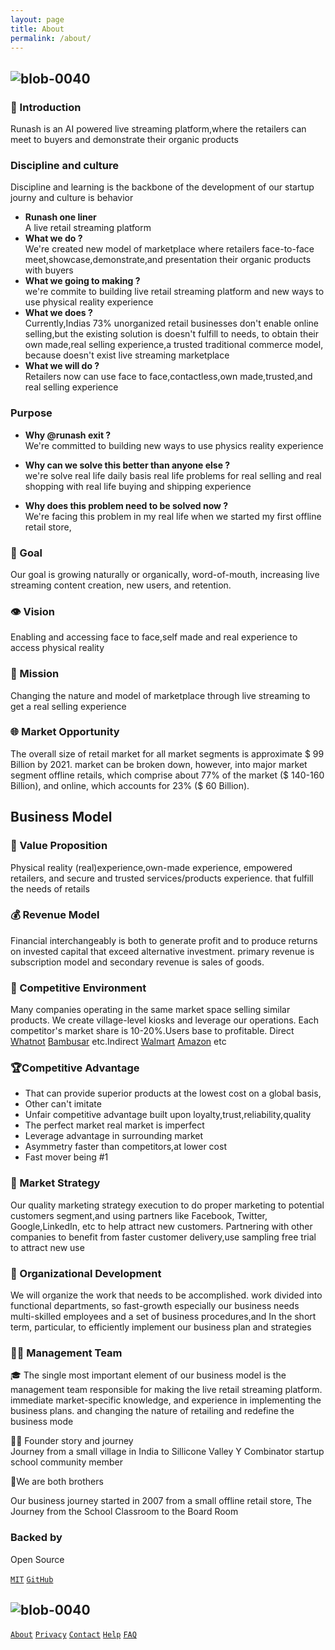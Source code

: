 ```yaml
---
layout: page 
title: About 
permalink: /about/
--- 
```


## ![blob-0040](https://user-images.githubusercontent.com/61916324/132724592-e5bef25e-36d9-4da8-bbc6-84a24183c8e2.png)
### 🎤 Introduction 
Runash is an AI powered live streaming platform,where the retailers can meet to buyers and demonstrate their organic products 
### Discipline and culture 
Discipline and learning is the backbone of the development of our startup journy and culture is behavior 

- <b> Runash one liner</b><br>
A live retail streaming platform 
- <b>What we do ?</b><br>
We're created new model of marketplace where retailers face-to-face meet,showcase,demonstrate,and presentation their organic products with buyers
- <b>What we going to making ?</b><br>
we're commite to building live retail streaming platform and new ways to use physical reality experience 
- <b>What we does ?</b><br>Currently,Indias 73% unorganized retail businesses don't enable online selling,but the existing solution is doesn't fulfill to needs, to obtain their own made,real selling experience,a trusted traditional commerce model, because doesn't exist live streaming marketplace 
- <b>What we will do ?</b><br>Retailers now can use face to face,contactless,own made,trusted,and real selling experience 

### Purpose 
- <b>Why @runash exit ?</b><br>We're committed to building new ways to use physics reality experience 

- <b>Why can we solve this better than anyone else ?</b><br>we're solve real life daily basis real life problems for real selling and real shopping with real life buying and shipping experience 

- <b>Why does this problem need to be solved now ?</b><br>We're facing this problem in my real life when we started my first offline retail store,

### 🎯 Goal
Our goal is growing naturally or organically, word-of-mouth, increasing live streaming content creation, new users, and retention.

### 👁️ Vision
Enabling and accessing face  to face,self made and  real experience to access physical reality 

### 📃 Mission
Changing the nature and model of marketplace through live streaming to get a real selling  experience

### 🌐 Market Opportunity
The overall size of retail market for all market segments is approximate $ 99 Billion by 2021. market can be broken down, however, into major market segment offline retails, which comprise about 77% of the market ($ 140-160 Billion), and online, which accounts for 23% ($ 60 Billion).

## Business Model

### 💞 Value Proposition
Physical reality (real)experience,own-made experience, empowered retailers, and secure and trusted services/products experience. that fulfill the needs of retails 

### 💰 Revenue Model
Financial interchangeably is both to generate profit and to produce returns on invested capital that exceed alternative investment. primary revenue is subscription model and secondary revenue is sales of goods.

### 🏇 Competitive Environment
Many companies operating in the same market space selling similar products. We create village-level kiosks and leverage our operations. Each competitor's market share is 10-20%.Users base to profitable. Direct  [Whatnot](https://whatnot.com) [Bambusar](https://bambusar.com) etc.Indirect  [Walmart](https://) [Amazon](https://amazon.liv.com) etc

### 🏆Competitive Advantage 
- That can provide superior products at the lowest cost on a global basis,
- Other can't imitate
- Unfair competitive advantage built upon loyalty,trust,reliability,quality 
- The perfect market real market is imperfect 
- Leverage advantage in surrounding market
- Asymmetry faster than competitors,at lower cost 
- Fast mover being #1


### 🔭 Market Strategy
Our quality marketing strategy execution to do proper marketing to potential customers segment,and using partners like Facebook, Twitter, Google,LinkedIn, etc to help attract new customers. Partnering with other companies to benefit from faster customer delivery,use sampling free trial to attract new use

### 🧘 Organizational Development
We will organize the work that needs to be accomplished. work divided into functional departments, so fast-growth especially our business needs multi-skilled employees and a set of business procedures,and In the short term, particular, to efficiently implement our business plan and strategies

### 🧑‍💻 Management Team
🎓 The single most important element of our business model is the management team responsible for making the live retail streaming platform. immediate market-specific knowledge, and experience in implementing the business plans. and changing the nature of retailing and redefine the business mode


🧑‍🏫 Founder story and journey <br>
 Journey from a small village in India to Sillicone Valley Y Combinator startup school community member

🤼We are both brothers

Our business journey started in 2007 from a small offline retail store, The Journey from the School Classroom to the Board Room

### Backed by
Open Source 

[``MIT``](https://mit.com) [``GitHub``](https://github.com) 

## ![blob-0040](https://user-images.githubusercontent.com/61916324/132724592-e5bef25e-36d9-4da8-bbc6-84a24183c8e2.png)
[``About``](https://runash.in/about) [``Privacy``](https://runash.in/privacy) [``Contact``](https://runash.in/contact) [``Help``](https://runash.in/help) [``FAQ``](https://runash.in/faq) 

